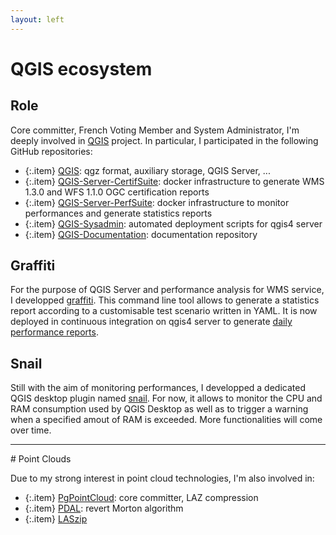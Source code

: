 ```yaml
---
layout: left
---
```


# QGIS ecosystem

## Role

Core committer, French Voting Member and System Administrator, I'm deeply
involved in <a href="https://www.qgis.org/en/site">QGIS</a> project. In particular,
I participated in the following GitHub repositories:

  + {:.item} <a href="https://github.com/qgis/QGIS">QGIS</a>: qgz format, auxiliary storage, QGIS Server, ...
  + {:.item} <a href="https://github.com/qgis/QGIS-Server-CertifSuite">QGIS-Server-CertifSuite</a>: docker infrastructure to generate WMS 1.3.0 and WFS 1.1.0 OGC certification reports
  + {:.item} <a href="https://github.com/qgis/QGIS-Server-PerfSuite">QGIS-Server-PerfSuite</a>: docker infrastructure to monitor performances and generate statistics reports
  + {:.item} <a href="https://github.com/qgis/QGIS-Sysadmin">QGIS-Sysadmin</a>: automated deployment scripts for qgis4 server
  + {:.item} <a href="https://github.com/qgis/QGIS-Documentation">QGIS-Documentation</a>: documentation repository

## Graffiti

For the purpose of QGIS Server and performance analysis for WMS service, I developped
<a href="https://github.com/pblottiere/graffiti">graffiti</a>. This command
line tool allows to generate a statistics report according to a customisable test
scenario written in YAML. It is now deployed in continuous integration on qgis4 server to generate
<a href="http://tests.qgis.org/perf_test/graffiti/">daily performance reports</a>.

## Snail

Still with the aim of monitoring performances, I developped a dedicated QGIS
desktop plugin named <a href="https://plugins.qgis.org/plugins/snail/">snail</a>. For
now, it allows to monitor the CPU and RAM consumption used by QGIS Desktop as
well as to trigger a warning when a specified amout of RAM is exceeded. More
functionalities will come over time.

<hr/>
# Point Clouds

Due to my strong interest in point cloud technologies, I'm also involved in:

  + {:.item} <a href="https://github.com/pgpointcloud/pointcloud">PgPointCloud</a>: core committer, LAZ compression
  + {:.item} <a href="https://github.com/PDAL/PDAL">PDAL</a>: revert Morton algorithm
  + {:.item} <a href="https://github.com/LASzip/LASzip">LASzip</a>
